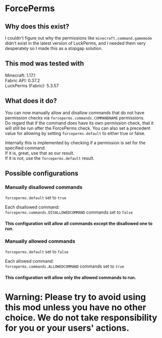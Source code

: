 # ForcePerms
## Why does this exist?
I couldn't figure out why the permissions like ``minecraft.command.gamemode`` didn't exist in the latest version of LuckPerms, and I needed them very desperately so I made this as a stopgap solution.

## This mod was tested with
Minecraft:           1.17.1 \
Fabric API:          0.37.2 \
LuckPerms (Fabric):  5.3.57

## What does it do?
You can now manually allow and disallow commands that do not have permission checks via ``forceperms.commands.COMMANDNAME`` permissions. \
Do regard that if the command does have its own permission check, that it will still be run after the ForcePerms check.
You can also set a precedent value for allowing by setting ``forceperms.default`` to either true or false.

Internally this is implemented by checking if a permission is set for the specified command. \
If it is, great, use that as our result. \
If it is not, use the ``forceperms.default`` result.

## Possible configurations

### Manually disallowed commands
``forceperms.default`` set to ``true``

Each disallowed command: \
    ``forceperms.commands.DISALLOWEDCOMMAND`` commands set to ``false``
#### This configuration will allow all commands except the disallowed one to run.

### Manually allowed commands
``forceperms.default`` set to ``false``

Each allowed command: \
``forceperms.commands.ALLOWEDCOMMAND`` commands set to ``true``
#### This configuration will allow only the allowed commands to run.

# Warning: Please try to avoid using this mod unless you have no other choice. We do not take responsibility for you or your users' actions.
